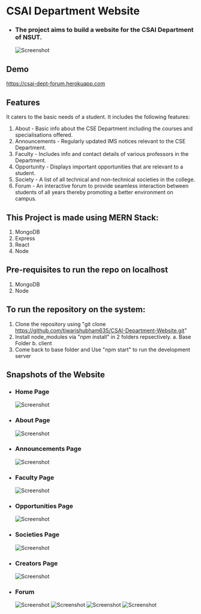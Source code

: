 # CSAI Department Website

- ### The project aims to build a website for the CSAI Department of NSUT.
  ![Screenshot](Snapshots/Homepage.jpg)

## Demo

https://csai-dept-forum.herokuapp.com

## Features

It caters to the basic needs of a student. It includes the following features:

1. About - Basic info about the CSE Department including the courses and specialisations offered.
2. Announcements - Regularly updated IMS notices relevant to the CSE Department.
3. Faculty - Includes info and contact details of various professors in the Department.
4. Opportunity - Displays important opportunities that are relevant to a student.
5. Society - A list of all technical and non-technical societies in the college.
6. Forum - An interactive forum to provide seamless interaction between students of all years thereby promoting a better environment on campus.

## This Project is made using MERN Stack:

1.  MongoDB
2.  Express
3.  React
4.  Node

## Pre-requisites to run the repo on localhost

1.  MongoDB
2.  Node

## To run the repository on the system:

1.  Clone the repository using "git clone https://github.com/tiwarishubham635/CSAI-Department-Website.git"
2.  Install node_modules via "npm install" in 2 folders repsectively.
    a. Base Folder
    b. client
3.  Come back to base folder and Use "npm start" to run the development server

## Snapshots of the Website

- ### Home Page

  ![Screenshot](Snapshots/Homepage.jpg)

- ### About Page

  ![Screenshot](Snapshots/About.jpg)

- ### Announcements Page

  ![Screenshot](Snapshots/Announcements.jpg)

- ### Faculty Page
  ![Screenshot](Snapshots/Faculty.jpg)
- ### Opportunities Page
  ![Screenshot](Snapshots/Opportunites.jpg)
- ### Societies Page
  ![Screenshot](Snapshots/Societies.jpg)
- ### Creators Page
  ![Screenshot](Snapshots/Creators.jpg)
- ### Forum
  ![Screenshot](Snapshots/Forum4.jpg)
  ![Screenshot](Snapshots/Forum1.jpg)
  ![Screenshot](Snapshots/Forum2.jpg)
  ![Screenshot](Snapshots/Forum3.jpg)
